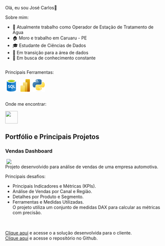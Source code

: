 Olá, eu sou José Carlos👋

Sobre mim:

- 💼 Atualmente trabalho como Operador de Estação de Tratamento de Água
- 🏠 Moro e trabalho em Caruaru - PE
- 🎓 Estudante de Ciências de Dados
- 🚀 Em transição para a área de dados
- 📖 Em busca de conhecimento constante


## 

Principais Ferramentas:

<div style="display: inline_block">
  <img align="center" alt="SQL" height="40" width="40" src="https://github.com/BruceFonseca/ferramentas/blob/main/logo.png?raw=true">
  <img align="center" alt="Power BI" height="40" width="40" src="https://github.com/BruceFonseca/ferramentas/blob/main/1200px-New_Power_BI_Logo.svg.png?raw=true">
  <img align="center" alt="Python" height="40" width="40" src="https://github.com/BruceFonseca/ferramentas/blob/main/Python-logo-notext.svg.png?raw=true">
</div>

<br>
  
Onde me encontrar:
<div style="display: inline_block">
  <a href="https://www.linkedin.com/in/jc-galvao/" target="_blank">
    <img align="center" alt="" height="40" width="40" src="https://github.com/BruceFonseca/Portfolio/blob/main/social%20icons/linkedin.png?raw=true">
  </a>
</div>

##

## Portfólio e Principais Projetos

### Vendas Dashboard

<img align="right" width="500"  src="https://github.com/JCarlosGN/VendasPortfolio/blob/main/Vis%C3%A3o%20Geral%20Vendas.JPG?raw=true">
Projeto  desenvolvido para análise de vendas de uma empresa automotiva.

Principais desafios: <br>
- Principais Indicadores e Métricas (KPIs).<br>
- Análise de Vendas por Canal e Região.<br>
- Detalhes por Produto e Segmento.<br>
- Ferramentas e Medidas Utilizadas.<br>
O projeto utiliza um conjunto de medidas DAX para calcular as métricas com precisão.
<br>
<br>
<a href="https://app.powerbi.com/view?r=eyJrIjoiNjg2NGY2ZjYtMzBhZi00MzZhLTgyZTYtOGNkZmYwNTMwMjAwIiwidCI6IjU1NjA1YTYzLTAyNDQtNDlmMy05NTZlLWQ3NDIwODcyMzg5NiJ9">Clique aqui</a> e acesse o a solução desenvolvida para o cliente.
<br>
<a href="https://github.com/JCarlosGN/VendasPortfolio">Clique aqui</a> e acesse o repositório no Github.
